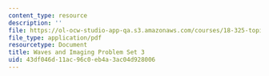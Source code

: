 ```yaml
---
content_type: resource
description: ''
file: https://ol-ocw-studio-app-qa.s3.amazonaws.com/courses/18-325-topics-in-applied-mathematics-waves-and-imaging-fall-2015/43df046d11ac96c0eb4a3ac04d928006_MIT18_325F15_hw3.pdf
file_type: application/pdf
resourcetype: Document
title: Waves and Imaging Problem Set 3
uid: 43df046d-11ac-96c0-eb4a-3ac04d928006
---
```

